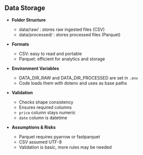 ## Data Storage

- **Folder Structure**
  - data/raw/ : stores raw ingested files (CSV)
  - data/processed/ : stores processed files (Parquet)

- **Formats**
  - CSV: easy to read and portable
  - Parquet: efficient for analytics and storage

- **Environment Variables**
  - DATA_DIR_RAW and DATA_DIR_PROCESSED are set in `.env`
  - Code loads them with dotenv and uses as base paths

- **Validation**
  - Checks shape consistency
  - Ensures required columns
  - `price` column stays numeric
  - `date` column is datetime

- **Assumptions & Risks**
  - Parquet requires pyarrow or fastparquet
  - CSV assumed UTF-8
  - Validation is basic, more rules may be needed
